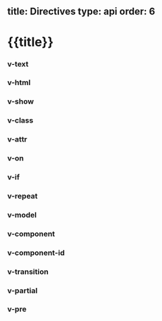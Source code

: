 title: Directives
type: api
order: 6
---

# {{title}}

### v-text
### v-html
### v-show
### v-class
### v-attr
### v-on
### v-if
### v-repeat
### v-model
### v-component
### v-component-id
### v-transition
### v-partial
### v-pre